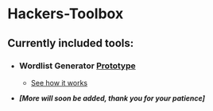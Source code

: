 # Hackers-Toolbox

## **Currently included tools:**

* ### Wordlist Generator [Prototype](/DictionaryGen)

  * [See how it works](/DictionaryGen/Algorithm.md)

* ***[More will soon be added, thank you for your patience]***
